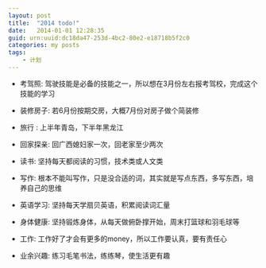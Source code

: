 ```yaml
---
layout: post
title:  "2014 todo!"
date:   2014-01-01 12:28:35
guid: urn:uuid:dc18da47-253d-4bc2-80e2-e18718b5f2c0
categories: my posts
tags:
    - 计划
---
```


* 考驾照: 驾驶技能是必备的技能之一，所以想在3月份左右报考驾校，完成这个技能的学习

* 装修房子: 若6月份按期交房，大概7月份对房子做个简装修

* 旅行 : 上半年青岛，下半年黑龙江

* 回家探亲: 回广西媳妇家一次，回老家至少两次

* 读书: 坚持每天都阅读的习惯，技术类或人文类

* 写作: 根本不能叫写作，只是没合适的词，其实就是写点东西，多写东西，培养自己的思维

* 英语学习: 坚持每天学扇贝英语，积累阅读词汇量

* 身体健康: 坚持锻炼身体，从每天做俯卧撑开始，周末打篮球和羽毛球等

* 工作: 工作好了才会有更多的money，所以工作要认真，要有责任心

* 业余兴趣: 练习毛笔书法，练练琴，使生活更有趣
